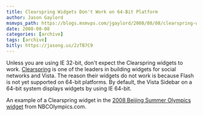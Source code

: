 ```yaml
---
title: Clearspring Widgets Don't Work on 64-Bit Platform
author: Jason Gaylord
msmvps_path: https://blogs.msmvps.com/jgaylord/2008/08/08/clearspring-widgets-don-t-work-on-64-bit-platform/
date: 2008-08-08
categories: [archive]
tags: [archive]
bitly: https://jasong.us/2zTB7C9
---
```


Unless you are using IE 32-bit, don't expect the Clearspring widgets to work. [Clearspring](http://www.clearspring.com/) is one of the leaders in building widgets for social networks and Vista. The reason their widgets do not work is because Flash is not yet supported on 64-bit platforms. By default, the Vista Sidebar on a 64-bit system displays widgets by using IE 64-bit.

An example of a Clearspring widget in the [2008 Beijing Summer Olympics widget](http://www.nbcolympics.com/widgets/index.html) from NBCOlympics.com.